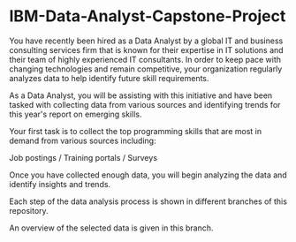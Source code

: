 # IBM-Data-Analyst-Capstone-Project

You have recently been hired as a Data Analyst by a global IT and business consulting services firm that is known for their expertise in IT solutions and their 
team of highly experienced IT consultants.  In order to keep pace with changing technologies and remain competitive, your organization regularly analyzes data to
help identify future skill requirements. 

As a Data Analyst, you will be assisting with this initiative and have been tasked with collecting data from various sources and identifying trends for this 
year's report on emerging skills. 

Your first task is to collect the top programming skills that are most in demand from various sources including:

Job postings / Training portals / Surveys

Once you have collected enough data, you will begin analyzing the data and identify insights and trends.

Each step of the data analysis process is shown in different branches of this repository.

An overview of the selected data is given in this branch.

